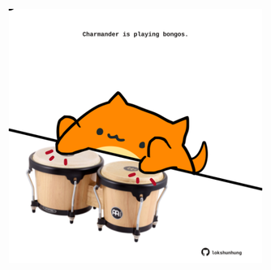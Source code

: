 <!-- built at 12/08/2021, 20:01:58 UTC -->
<p align="center">
  <img width="500" height="500" src="./ReadmeImage.svg">
</p>
